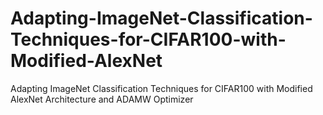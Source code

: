 # Adapting-ImageNet-Classification-Techniques-for-CIFAR100-with-Modified-AlexNet
Adapting ImageNet Classification Techniques for CIFAR100 with Modified AlexNet Architecture and ADAMW Optimizer
